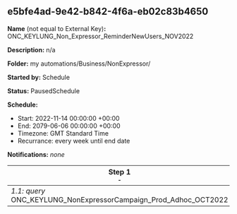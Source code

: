 ## e5bfe4ad-9e42-b842-4f6a-eb02c83b4650

**Name** (not equal to External Key)**:** ONC_KEYLUNG_Non_Expressor_ReminderNewUsers_NOV2022

**Description:** n/a

**Folder:** my automations/Business/NonExpressor/

**Started by:** Schedule

**Status:** PausedSchedule

**Schedule:**

* Start: 2022-11-14 00:00:00 +00:00
* End: 2079-06-06 00:00:00 +00:00
* Timezone: GMT Standard Time
* Recurrance: every week until end date

**Notifications:** _none_


| Step 1<br>_<small>-</small>_ |
| --- |
| _1.1: query_<br>ONC_KEYLUNG_NonExpressorCampaign_Prod_Adhoc_OCT2022 |
